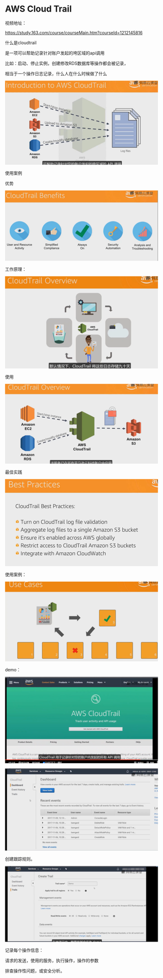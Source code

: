 # AWS Cloud Trail

视频地址：

https://study.163.com/course/courseMain.htm?courseId=1212145816

什么是cloudtrail

是一项可以帮助记录针对账户发起的垮区域的api调用

比如：启动、停止实例，创建修改RDS数据库等操作都会被记录，

相当于一个操作日志记录，什么人在什么时候做了什么

![image-20211213195751969](../_assets/AWS/AWS%20Cloud%20Trail/image-20211213195751969.png)



使用案例



优势

![image-20211213195909314](../_assets/AWS/AWS%20Cloud%20Trail/image-20211213195909314.png)





工作原理：

![image-20211213200014273](../_assets/AWS/AWS%20Cloud%20Trail/image-20211213200014273.png)





使用



![image-20211213200043113](../_assets/AWS/AWS%20Cloud%20Trail/image-20211213200043113.png)



最佳实践

![image-20211213200127373](../_assets/AWS/AWS%20Cloud%20Trail/image-20211213200127373.png)







使用案例：

![image-20211213200258541](../_assets/AWS/AWS%20Cloud%20Trail/image-20211213200258541.png)







demo：

![image-20211213200323570](../_assets/AWS/AWS%20Cloud%20Trail/image-20211213200323570.png)







![image-20211213200510961](../_assets/AWS/AWS%20Cloud%20Trail/image-20211213200510961.png)



创建跟踪规则。

![image-20211213200525714](../_assets/AWS/AWS%20Cloud%20Trail/image-20211213200525714.png)



记录每个操作信息：

请求的发送，使用的服务，执行操作，操作的参数

排查操作性问题，或安全分析。





















